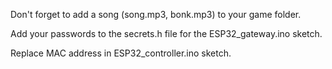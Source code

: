 Don't forget to add a song (song.mp3, bonk.mp3) to your game folder.

Add your passwords to the secrets.h file for the ESP32_gateway.ino sketch.

Replace MAC address in ESP32_controller.ino sketch.